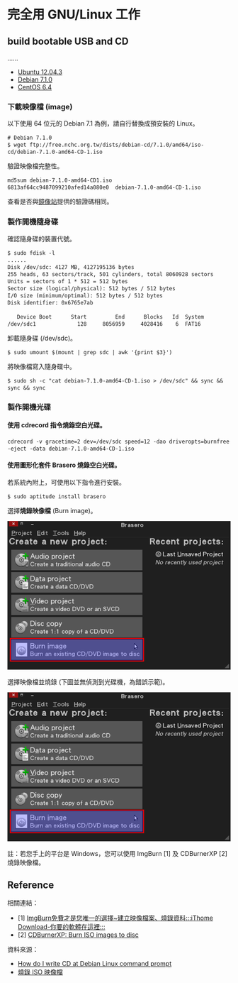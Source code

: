# 完全用 GNU/Linux 工作

## build bootable USB and CD

……

- [Ubuntu 12.04.3](ftp://ftp.nsysu.edu.tw/Unix-like/Ubuntu/ubuntu-cd/12.04.3/)
- [Debian 7.1.0](ftp://free.nchc.org.tw/dists/debian-cd/7.1.0/)
- [CentOS 6.4](ftp://ftp.nsysu.edu.tw/Unix-like/CentOS/6.4/isos/)

### 下載映像檔 (image)

以下使用 64 位元的 Debian 7.1 為例，請自行替換成預安裝的 Linux。

	# Debian 7.1.0
	$ wget ftp://free.nchc.org.tw/dists/debian-cd/7.1.0/amd64/iso-cd/debian-7.1.0-amd64-CD-1.iso

驗證映像檔完整性。

	md5sum debian-7.1.0-amd64-CD1.iso
	6813af64cc9487099210afed14a080e0  debian-7.1.0-amd64-CD-1.iso

查看是否與[鏡像站](ftp://free.nchc.org.tw/dists/debian-cd/7.1.0/amd64/iso-cd/MD5SUMS)提供的驗證碼相同。

### 製作開機隨身碟

確認隨身碟的裝置代號。

	$ sudo fdisk -l
	......
	Disk /dev/sdc: 4127 MB, 4127195136 bytes
	255 heads, 63 sectors/track, 501 cylinders, total 8060928 sectors
	Units = sectors of 1 * 512 = 512 bytes
	Sector size (logical/physical): 512 bytes / 512 bytes
	I/O size (minimum/optimal): 512 bytes / 512 bytes
	Disk identifier: 0x6765e7ab
	
	   Device Boot      Start         End      Blocks   Id  System
	/dev/sdc1             128     8056959     4028416    6  FAT16

卸載隨身碟 (/dev/sdc)。

	$ sudo umount $(mount | grep sdc | awk '{print $3}')

將映像檔寫入隨身碟中。

	$ sudo sh -c "cat debian-7.1.0-amd64-CD-1.iso > /dev/sdc" && sync && sync && sync

### 製作開機光碟

#### 使用 cdrecord 指令燒錄空白光碟。

	cdrecord -v gracetime=2 dev=/dev/sdc speed=12 -dao driveropts=burnfree -eject -data debian-7.1.0-amd64-CD-1.iso

#### 使用圖形化套件 Brasero 燒錄空白光碟。

若系統內附上，可使用以下指令進行安裝。

	$ sudo aptitude install brasero

選擇**燒錄映像檔** (Burn image)。

![2013-09-19-brasero-1.png](imgs/2013-09-19-brasero-1.png "2013-09-19-brasero-1.png")


選擇映像檔並燒錄 (下圖並無偵測到光碟機，為錯誤示範)。

![2013-09-19-brasero-1.png](imgs/2013-09-19-brasero-1.png "2013-09-19-brasero-1.png")


註：若您手上的平台是 Windows，您可以使用 ImgBurn [1] 及 CDBurnerXP [2] 燒錄映像檔。


## Reference

相關連結：

- [1] [ImgBurn免費才是您唯一的選擇~建立映像檔案、燒錄資料:::iThome Download-你要的軟體在這裡:::](http://download.ithome.com.tw/article/index/id/758)
- [2] [CDBurnerXP: Burn ISO images to disc](http://cdburnerxp.se/help/Data/burn-iso)

資料來源：
- [How do I write CD at Debian Linux command prompt](http://www.cyberciti.biz/tips/how-do-i-write-cd-at-debain-linux-command-prompt.html)
- [燒錄 ISO 映像檔](http://ms.ntcb.edu.tw/~steven/tips/burn-iso.htm)

